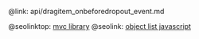 @link: api/dragitem_onbeforedropout_event.md

@seolinktop: [mvc library](https://webix.com)
@seolink: [object list javascript](https://webix.com/widget/list/)